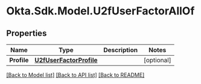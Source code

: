 # Okta.Sdk.Model.U2fUserFactorAllOf

## Properties

Name | Type | Description | Notes
------------ | ------------- | ------------- | -------------
**Profile** | [**U2fUserFactorProfile**](U2fUserFactorProfile.md) |  | [optional] 

[[Back to Model list]](../README.md#documentation-for-models) [[Back to API list]](../README.md#documentation-for-api-endpoints) [[Back to README]](../README.md)

